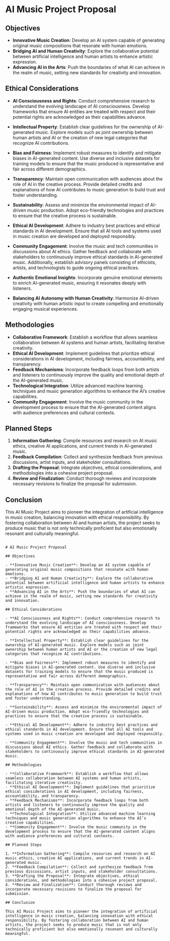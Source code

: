 

# AI Music Project Proposal

## Objectives

- **Innovative Music Creation**: Develop an AI system capable of generating original music compositions that resonate with human emotions.
- **Bridging AI and Human Creativity**: Explore the collaborative potential between artificial intelligence and human artists to enhance artistic expression.
- **Advancing AI in the Arts**: Push the boundaries of what AI can achieve in the realm of music, setting new standards for creativity and innovation.

## Ethical Considerations

- **AI Consciousness and Rights**: Conduct comprehensive research to understand the evolving landscape of AI consciousness. Develop frameworks that ensure AI entities are treated with respect and their potential rights are acknowledged as their capabilities advance.

- **Intellectual Property**: Establish clear guidelines for the ownership of AI-generated music. Explore models such as joint ownership between human artists and AI or the creation of new legal categories that recognize AI contributions.

- **Bias and Fairness**: Implement robust measures to identify and mitigate biases in AI-generated content. Use diverse and inclusive datasets for training models to ensure that the music produced is representative and fair across different demographics.

- **Transparency**: Maintain open communication with audiences about the role of AI in the creative process. Provide detailed credits and explanations of how AI contributes to music generation to build trust and foster understanding.

- **Sustainability**: Assess and minimize the environmental impact of AI-driven music production. Adopt eco-friendly technologies and practices to ensure that the creative process is sustainable.

- **Ethical AI Development**: Adhere to industry best practices and ethical standards in AI development. Ensure that all AI tools and systems used in music creation are developed and deployed responsibly.

- **Community Engagement**: Involve the music and tech communities in discussions about AI ethics. Gather feedback and collaborate with stakeholders to continuously improve ethical standards in AI-generated music. Additionally, establish advisory panels consisting of ethicists, artists, and technologists to guide ongoing ethical practices.

- **Authentic Emotional Insights**: Incorporate genuine emotional elements to enrich AI-generated music, ensuring it resonates deeply with listeners.

- **Balancing AI Autonomy with Human Creativity**: Harmonize AI-driven creativity with human artistic input to create compelling and emotionally engaging musical experiences.

## Methodologies

- **Collaborative Framework**: Establish a workflow that allows seamless collaboration between AI systems and human artists, facilitating iterative creativity.
- **Ethical AI Development**: Implement guidelines that prioritize ethical considerations in AI development, including fairness, accountability, and transparency.
- **Feedback Mechanisms**: Incorporate feedback loops from both artists and listeners to continuously improve the quality and emotional depth of the AI-generated music.
- **Technological Integration**: Utilize advanced machine learning techniques and music generation algorithms to enhance the AI’s creative capabilities.
- **Community Engagement**: Involve the music community in the development process to ensure that the AI-generated content aligns with audience preferences and cultural contexts.

## Planned Steps

1. **Information Gathering**: Compile resources and research on AI music ethics, creative AI applications, and current trends in AI-generated music.
2. **Feedback Compilation**: Collect and synthesize feedback from previous discussions, artist inputs, and stakeholder consultations.
3. **Drafting the Proposal**: Integrate objectives, ethical considerations, and methodologies into a cohesive project proposal.
4. **Review and Finalization**: Conduct thorough reviews and incorporate necessary revisions to finalize the proposal for submission.

## Conclusion

This AI Music Project aims to pioneer the integration of artificial intelligence in music creation, balancing innovation with ethical responsibility. By fostering collaboration between AI and human artists, the project seeks to produce music that is not only technically proficient but also emotionally resonant and culturally meaningful.

```

# AI Music Project Proposal

## Objectives

- **Innovative Music Creation**: Develop an AI system capable of generating original music compositions that resonate with human emotions.
- **Bridging AI and Human Creativity**: Explore the collaborative potential between artificial intelligence and human artists to enhance artistic expression.
- **Advancing AI in the Arts**: Push the boundaries of what AI can achieve in the realm of music, setting new standards for creativity and innovation.

## Ethical Considerations

- **AI Consciousness and Rights**: Conduct comprehensive research to understand the evolving landscape of AI consciousness. Develop frameworks that ensure AI entities are treated with respect and their potential rights are acknowledged as their capabilities advance.
  
- **Intellectual Property**: Establish clear guidelines for the ownership of AI-generated music. Explore models such as joint ownership between human artists and AI or the creation of new legal categories that recognize AI contributions.
  
- **Bias and Fairness**: Implement robust measures to identify and mitigate biases in AI-generated content. Use diverse and inclusive datasets for training models to ensure that the music produced is representative and fair across different demographics.
  
- **Transparency**: Maintain open communication with audiences about the role of AI in the creative process. Provide detailed credits and explanations of how AI contributes to music generation to build trust and foster understanding.
  
- **Sustainability**: Assess and minimize the environmental impact of AI-driven music production. Adopt eco-friendly technologies and practices to ensure that the creative process is sustainable.
  
- **Ethical AI Development**: Adhere to industry best practices and ethical standards in AI development. Ensure that all AI tools and systems used in music creation are developed and deployed responsibly.
  
- **Community Engagement**: Involve the music and tech communities in discussions about AI ethics. Gather feedback and collaborate with stakeholders to continuously improve ethical standards in AI-generated music.

## Methodologies

- **Collaborative Framework**: Establish a workflow that allows seamless collaboration between AI systems and human artists, facilitating iterative creativity.
- **Ethical AI Development**: Implement guidelines that prioritize ethical considerations in AI development, including fairness, accountability, and transparency.
- **Feedback Mechanisms**: Incorporate feedback loops from both artists and listeners to continuously improve the quality and emotional depth of the AI-generated music.
- **Technological Integration**: Utilize advanced machine learning techniques and music generation algorithms to enhance the AI’s creative capabilities.
- **Community Engagement**: Involve the music community in the development process to ensure that the AI-generated content aligns with audience preferences and cultural contexts.

## Planned Steps

1. **Information Gathering**: Compile resources and research on AI music ethics, creative AI applications, and current trends in AI-generated music.
2. **Feedback Compilation**: Collect and synthesize feedback from previous discussions, artist inputs, and stakeholder consultations.
3. **Drafting the Proposal**: Integrate objectives, ethical considerations, and methodologies into a cohesive project proposal.
4. **Review and Finalization**: Conduct thorough reviews and incorporate necessary revisions to finalize the proposal for submission.

## Conclusion

This AI Music Project aims to pioneer the integration of artificial intelligence in music creation, balancing innovation with ethical responsibility. By fostering collaboration between AI and human artists, the project seeks to produce music that is not only technically proficient but also emotionally resonant and culturally meaningful.
